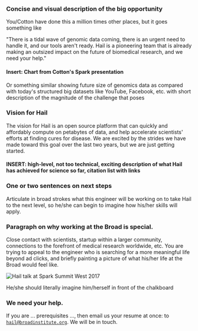 ### Concise and visual description of the big opportunity

You/Cotton have done this a million times other places, but it goes something like

"There is a tidal wave of genomic data coming, there is an urgent need to handle it, and our tools aren't ready. Hail is a pioneering team that is already making an outsized impact on the future of biomedical research, and we need your help." 

#### Insert: Chart from Cotton's Spark presentation
 
Or something similar showing future size of genomics data as compared with today's structured big datasets like YouTube, Facebook, etc. with short description of the magnitude of the challenge that poses

### Vision for Hail

The vision for Hail is an open source platform that can quickly and affordably compute on petabytes of data, and help accelerate scientists' efforts at finding cures for disease. We are excited by the strides we have made toward this goal over the last two years, but we are just getting started.

#### INSERT: high-level, not too technical, exciting description of what Hail has achieved for science so far, citation list with links

### One or two sentences on next steps

Articulate in broad strokes what this engineer will be working on to take Hail to the next level, so he/she can begin to imagine how his/her skills will apply.

### Paragraph on why working at the Broad is special.

Close contact with scientists, startup within a larger community, connections to the forefront of medical research worldwide, etc.  You are trying to appeal to the engineer who is searching for a more meaningful life beyond ad clicks, and briefly painting a picture of what his/her life at the Broad would feel like.

![Hail talk at Spark Summit West 2017](https://storage.googleapis.com/hail-common/hail_team.JPG)

He/she should literally imagine him/herself in front of the chalkboard

### We need your help.

If you are ... prerequisites ..., then email us your resume at once: to <a href="mailto:hail@broadinstitute.org"><code>hail@broadinstitute.org</code></a>. We will be in touch.